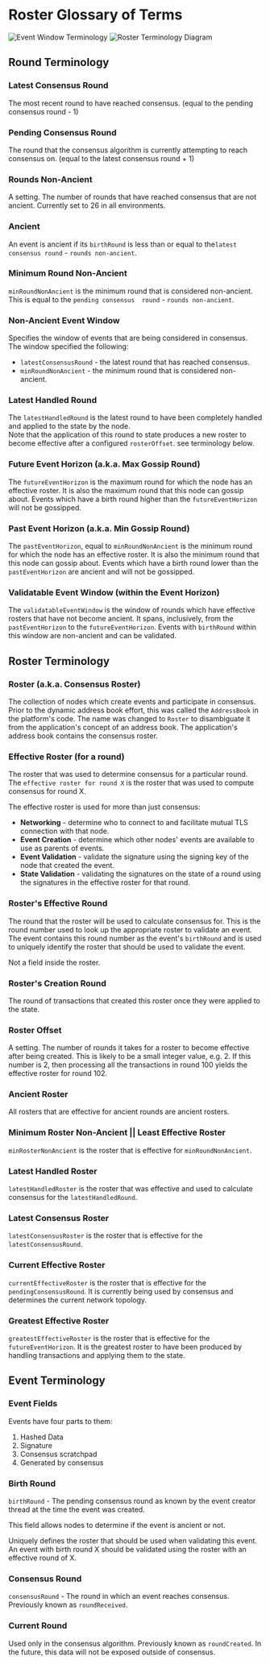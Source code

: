 # Roster Glossary of Terms
![Event Window Terminology](./EventWindowTerminology.drawio.svg)
![Roster Terminology Diagram](./RosterTerminologyDiagram.drawio.svg)
## Round Terminology

### Latest Consensus Round

The most recent round to have reached consensus.  (equal to the pending consensus round - 1)

### Pending Consensus Round

The round that the consensus algorithm is currently attempting to reach consensus on. (equal to the latest 
consensus round + 1)

### Rounds Non-Ancient

A setting. The number of rounds that have reached consensus that are not ancient.  Currently set to 26 in all 
environments. 

### Ancient

An event is ancient if its `birthRound` is less than or equal to the`latest consensus round` - `rounds non-ancient`.

### Minimum Round Non-Ancient

`minRoundNonAncient` is the minimum round that is considered non-ancient.  This is equal to the `pending consensus 
round` - `rounds non-ancient`.

### Non-Ancient Event Window

Specifies the window of events that are being considered in consensus.  The window specified the following:
* `latestConsensusRound` - the latest round that has reached consensus.
* `minRoundNonAncient` - the minimum round that is considered non-ancient. 

### Latest Handled Round

The `latestHandledRound` is the latest round to have been completely handled and applied to the state by the node.  
Note that the application of this round to state produces a new roster to become effective after a configured 
`rosterOffset`.  see terminology below.  

### Future Event Horizon (a.k.a. Max Gossip Round)  

The `futureEventHorizon` is the maximum round for which the node has an effective roster.  It is also the 
maximum round that this node can gossip about.  Events which have a birth round higher than the `futureEventHorizon` 
will not be gossipped.    

### Past Event Horizon (a.k.a. Min Gossip Round)

The `pastEventHorizon`, equal to `minRoundNonAncient` is the minimum round for which the node has an effective roster. 
It is also the minimum round that this node can gossip about.  Events which have a birth round lower than the
`pastEventHorizon` are ancient and will not be gossipped.

### Validatable Event Window (within the Event Horizon)

The `validatableEventWindow` is the window of rounds which have effective rosters that have not become ancient.  It 
spans, inclusively, from the `pastEventHorizon` to the `futureEventHorizon`.  Events with `birthRound` within this 
window are non-ancient and can be validated.

## Roster Terminology

### Roster (a.k.a. Consensus Roster)

The collection of nodes which create events and participate in consensus.  Prior to the dynamic address book effort, 
this was called the `AddressBook` in the platform's code.  The name was changed to `Roster` to disambiguate it from 
the application's concept of an address book.  The application's address book contains the consensus roster.  

### Effective Roster (for a round) 

The roster that was used to determine consensus for a particular round.  The `effective roster for round X` is the 
roster that was used to compute consensus for round X. 

The effective roster is used for more than just consensus:
* **Networking** - determine who to connect to and facilitate mutual TLS connection with that node. 
* **Event Creation** - determine which other nodes' events are available to use as parents of events.
* **Event Validation** - validate the signature using the signing key of the node that created the event.
* **State Validation** - validating the signatures on the state of a round using the signatures in the effective 
  roster for that round.

### Roster's Effective Round
The round that the roster will be used to calculate consensus for. This is the round number used to look up the 
appropriate roster to validate an event. The event contains this round number as the event's `birthRound` and is 
used to uniquely identify the roster that should be used to validate the event.

Not a field inside the roster. 

### Roster's Creation Round

The round of transactions that created this roster once they were applied to the state. 

### Roster Offset

A setting.  The number of rounds it takes for a roster to become effective after being created. This is likely to be 
a small integer value, e.g. 2. If this number is 2, then processing all the transactions in round 100 yields the 
effective roster for round 102.

### Ancient Roster

All rosters that are effective for ancient rounds are ancient rosters. 

### Minimum Roster Non-Ancient || Least Effective Roster

`minRosterNonAncient` is the roster that is effective for `minRoundNonAncient`.  

### Latest Handled Roster

`latestHandledRoster` is the roster that was effective and used to calculate consensus for the `latestHandledRound`.

### Latest Consensus Roster

`latestConsensusRoster` is the roster that is effective for the `latestConsensusRound`.

### Current Effective Roster

`currentEffectiveRoster` is the roster that is effective for the `pendingConsensusRound`.  It is currently being 
used by consensus and determines the current network topology.  

### Greatest Effective Roster

`greatestEffectiveRoster` is the roster that is effective for the `futureEventHorizon`.  It is the greatest roster 
to have been produced by handling transactions and applying them to the state. 

## Event Terminology

### Event Fields

Events have four parts to them: 
1. Hashed Data
2. Signature
3. Consensus scratchpad
4. Generated by consensus

### Birth Round

`birthRound` - The pending consensus round as known by the event creator thread at the time the event was created. 

This field allows nodes to determine if the event is ancient or not. 

Uniquely defines the roster that should be used when validating this event.  An event with birth round X should be 
validated using the roster with an effective round of X. 

### Consensus Round

`consensusRound` - The round in which an event reaches consensus.  Previously known as `roundReceived`.

### Current Round

Used only in the consensus algorithm. Previously known as `roundCreated`. In the future, this data will 
not be exposed outside of consensus.

